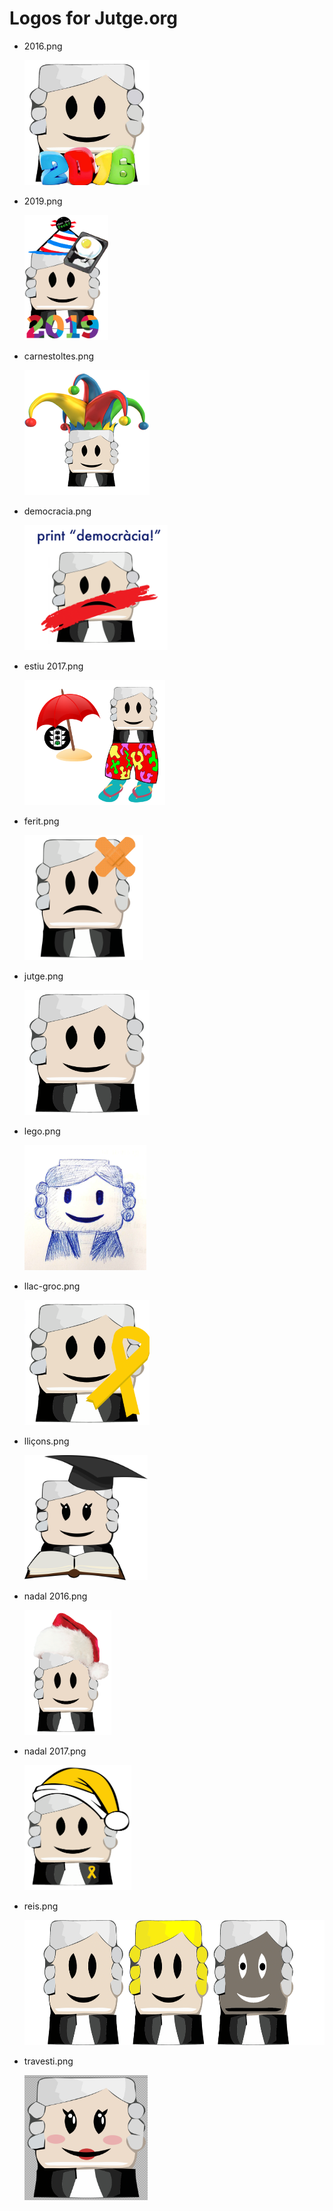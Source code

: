 
# Logos for Jutge.org

- 2016.png

  <a href='2016.png'><img src='2016.png' height='200'></a>

- 2019.png

  <a href='2019.png'><img src='2019.png' height='200'></a>

- carnestoltes.png

  <a href='carnestoltes.png'><img src='carnestoltes.png' height='200'></a>

- democracia.png

  <a href='democracia.png'><img src='democracia.png' height='200'></a>

- estiu 2017.png

  <a href='estiu 2017.png'><img src='estiu 2017.png' height='200'></a>

- ferit.png

  <a href='ferit.png'><img src='ferit.png' height='200'></a>

- jutge.png

  <a href='jutge.png'><img src='jutge.png' height='200'></a>

- lego.png

  <a href='lego.png'><img src='lego.png' height='200'></a>

- llac-groc.png

  <a href='llac-groc.png'><img src='llac-groc.png' height='200'></a>

- lliçons.png

  <a href='lliçons.png'><img src='lliçons.png' height='200'></a>

- nadal 2016.png

  <a href='nadal 2016.png'><img src='nadal 2016.png' height='200'></a>

- nadal 2017.png

  <a href='nadal 2017.png'><img src='nadal 2017.png' height='200'></a>

- reis.png

  <a href='reis.png'><img src='reis.png' height='200'></a>

- travesti.png

  <a href='travesti.png'><img src='travesti.png' height='200'></a>

